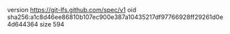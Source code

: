 version https://git-lfs.github.com/spec/v1
oid sha256:a1c8d46ee86810b107ec900e387a10435217df97766928ff29261d0e4d644364
size 594
